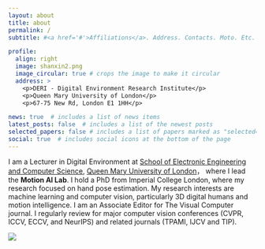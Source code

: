 ```yaml
---
layout: about
title: about
permalink: /
subtitle: #<a href='#'>Affiliations</a>. Address. Contacts. Moto. Etc.

profile:
  align: right
  image: shanxin2.png
  image_circular: true # crops the image to make it circular
  address: >
    <p>DERI - Digital Environment Research Institute</p>
    <p>Queen Mary University of London</p>
    <p>67-75 New Rd, London E1 1HH</p>

news: true  # includes a list of news items
latest_posts: false  # includes a list of the newest posts
selected_papers: false # includes a list of papers marked as "selected={true}"
social: true  # includes social icons at the bottom of the page
---
```


I am a Lecturer in Digital Environment at <a href="http://www.eecs.qmul.ac.uk/">School of Electronic Engineering and Computer Science</a>, <a href="https://www.qmul.ac.uk/">Queen Mary University of London</a>， where I lead the <strong>Motion AI Lab</strong>. I hold a PhD from Imperial College London, where my research focused on hand pose estimation. My research interests are machine learning and computer vision, particularly 3D digital humans and motion intelligence. I am an Associate Editor for The Visual Computer journal. I regularly review for major computer vision conferences (CVPR, ICCV, ECCV, and NeurIPS) and related journals (TPAMI, IJCV and TIP).



<a href="https://clustrmaps.com/site/1bdyy"  title="Visit tracker"><img src="//www.clustrmaps.com/map_v2.png?d=zQzGkcGdxzN-5-6_CJQZ_BHAgn4E52DhtfU_hZuVaD0&cl=ffffff" /></a>

